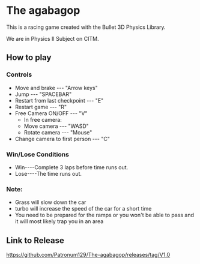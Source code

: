 # The agabagop
This is a racing game created with the Bullet 3D Physics Library.

We are in Physics II Subject on CITM.



## How to play

### Controls

- Move and brake  --- "Arrow keys"
- Jump  --- "SPACEBAR"
- Restart from last checkpoint  --- "E"
- Restart game  --- "R"
- Free Camera ON/OFF --- "V"
  - In free camera:
  - Move camera --- "WASD"
  - Rotate camera  --- "Mouse"
- Change camera to first person --- "C"

### Win/Lose Conditions

- Win----Complete 3 laps before time runs out.
- Lose----The time runs out.

### Note:

- Grass will slow down the car
- turbo will increase the speed of the car for a short time
- You need to be prepared for the ramps or you won't be able to pass and it will most likely trap you in an area

## Link to Release

https://github.com/Patronum129/The-agabagop/releases/tag/V1.0

